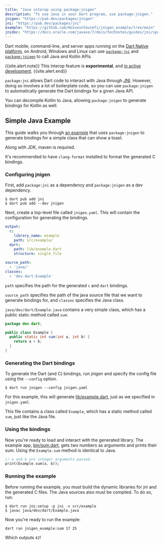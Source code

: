 ```yaml
---
title: "Java interop using package:jnigen"
description: "To use Java in your Dart program, use package:jnigen."
jnigen: "https://pub.dev/packages/jnigen"
jni: "https://pub.dev/packages/jni"
example: "https://github.com/HosseinYousefi/jnigen_example/tree/main"
jnidoc: "https://docs.oracle.com/javase/7/docs/technotes/guides/jni/spec/jniTOC.html"
---
```


Dart mobile, command-line, and server apps
running on the [Dart Native platform](/overview#platform), on Android, Windows
and Linux can use [`package:jni`]({{page.jni}})
and [`package:jnigen`]({{page.jnigen}})
to call Java and Kotlin APIs.

{{site.alert.note}}
  This interop feature is **experimental**,
  and [in active development](https://github.com/dart-lang/jnigen/issues).
{{site.alert.end}}

`package:jni` allows Dart code to interact
with Java through [JNI]({{page.jnidoc}}). 
However, doing so involves a lot of boilerplate code,
so you can use `package:jnigen` to automatically generate
the Dart bindings for a given Java API.

You can decompile Kotlin to Java, allowing `package:jnigen`
to generate bindings for Kotlin as well.

## Simple Java Example

This guide walks you through [an example]({{page.example}})
that uses `package:jnigen` to generate bindings for a simple class
that can show a toast.

Along with JDK, maven is required. 

It's recommended to have `clang-format` installed to format the generated
C bindings.

### Configuring jnigen

First, add `package:jni` as a dependency and `package:jnigen`
as a dev dependency.

```terminal
$ dart pub add jni
$ dart pub add --dev jnigen
```

Next, create a top-level file called `jnigen.yaml`. This will contain
the configuration for generating the bindings.

```yaml
output:
  c:
    library_name: example
    path: src/example/
  dart:
    path: lib/example.dart
    structure: single_file

source_path:
  - 'java/' 
classes:
  - 'dev.dart.Example'
```

`path` specifies the path for the generated `c` and `dart` bindings.

`source_path` specifies the path of the java source file that we want to
generate bindings for, and `classes` specifies the Java class.

`java/dev/dart/Example.java` contains a very simple class, which has a public
static method called `sum`:

```java
package dev.dart;

public class Example {
  public static int sum(int a, int b) {
    return a + b;
  }
}
```

### Generating the Dart bindings

To generate the Dart (and C) bindings, run jnigen and specify the config file
using the `--config` option.

```terminal
$ dart run jnigen --config jnigen.yaml
```

For this example, this will generate
[lib/example.dart]({{page.example}}/lib/example.dart), just as we specified in
`jnigen.yaml`.

This file contains a class called `Example`, which has a static method called
`sum`, just like the Java file.

### Using the bindings

Now you're ready to load and interact with the generated library.
The example app, [bin/sum.dart]({{page.example}}/bin/sum.dart), gets two numbers
as arguments and prints their sum. Using the `Example.sum` method is identical
to Java.

```dart
// a and b are integer arguments passed.
print(Example.sum(a, b));
```

### Running the example

Before running the example, you must build the dynamic libraries for jni and the
generated C files. The Java sources also must be compiled. To do so, run:

```terminal
$ dart run jni:setup -p jni -s src/example
$ javac java/dev/dart/Example.java
```

Now you're ready to run the example:

```terminal
dart run jnigen_example:sum 17 25
```

Which outputs `42`!
